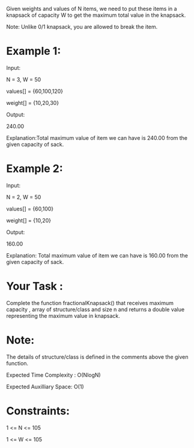 Given weights and values of N items, we need to put these items in a knapsack of capacity W to get the maximum total value in the knapsack.

Note: Unlike 0/1 knapsack, you are allowed to break the item. 

 

# Example 1:

Input:

N = 3, W = 50

values[] = {60,100,120}

weight[] = {10,20,30}

Output:

240.00

Explanation:Total maximum value of item
we can have is 240.00 from the given
capacity of sack. 

# Example 2:

Input:

N = 2, W = 50

values[] = {60,100}

weight[] = {10,20}

Output:

160.00

Explanation:
Total maximum value of item
we can have is 160.00 from the given
capacity of sack.
 

# Your Task :
Complete the function fractionalKnapsack() that receives maximum capacity , array of structure/class and size n and returns a double value representing the maximum value in knapsack.

# Note: 
The details of structure/class is defined in the comments above the given function.


Expected Time Complexity : O(NlogN)

Expected Auxilliary Space: O(1)


# Constraints:
1 <= N <= 105

1 <= W <= 105
